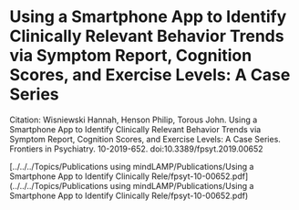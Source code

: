 # Using a Smartphone App to Identify Clinically Relevant Behavior Trends via Symptom Report, Cognition Scores, and Exercise Levels: A Case Series

Citation: Wisniewski Hannah, Henson Philip, Torous John. Using a Smartphone App to Identify Clinically Relevant Behavior Trends via Symptom Report, Cognition Scores, and Exercise Levels: A Case Series. Frontiers in Psychiatry. 10-2019-652. doi:10.3389/fpsyt.2019.00652

[../../../Topics/Publications using mindLAMP/Publications/Using a Smartphone App to Identify Clinically Rele/fpsyt-10-00652.pdf](../../../Topics/Publications using mindLAMP/Publications/Using a Smartphone App to Identify Clinically Rele/fpsyt-10-00652.pdf)